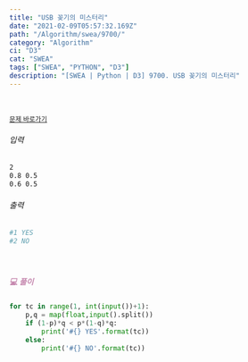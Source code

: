 ```yaml
---
title: "USB 꽂기의 미스터리"
date: "2021-02-09T05:57:32.169Z"
path: "/Algorithm/swea/9700/"
category: "Algorithm"
ci: "D3"
cat: "SWEA"
tags: ["SWEA", "PYTHON", "D3"]
description: "[SWEA | Python | D3] 9700. USB 꽂기의 미스터리"
---
```


<br />

<a href="https://swexpertacademy.com/main/code/problem/problemDetail.do?problemLevel=3&contestProbId=AXDNEA3aaU0DFAVX&categoryId=AXDNEA3aaU0DFAVX&categoryType=CODE&problemTitle=&orderBy=FIRST_REG_DATETIME&selectCodeLang=PYTHON&select-1=3&pageSize=10&pageIndex=2"><small>문제 바로가기</small></a>

###### 입력

```sh
2
0.8 0.5
0.6 0.5
```

###### 출력

```sh
#1 YES
#2 NO
```

<br />

##### <h5 style="color:#C587AE;">💻 풀이</h5>

```python
for tc in range(1, int(input())+1):
    p,q = map(float,input().split())
    if (1-p)*q < p*(1-q)*q:
        print('#{} YES'.format(tc))
    else:
        print('#{} NO'.format(tc))
```

